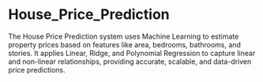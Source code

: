 # House_Price_Prediction
The House Price Prediction system uses Machine Learning to estimate property prices based on features like area, bedrooms, bathrooms, and stories. It applies Linear, Ridge, and Polynomial Regression to capture linear and non-linear relationships, providing accurate, scalable, and data-driven price predictions.
